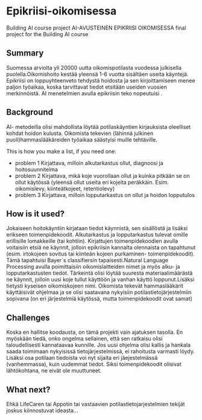 # Epikriisi-oikomisessa
Building AI course project
AI-AVUSTEINEN EPIKRIISI OIKOMISESSA  final project for the Building AI course

## Summary

Suomessa arviolta yli 20000 uutta oikomispotilasta vuodessa julkisella puolella.Oikomishoito kestää yleensä 1-6 vuotta sisältäen useita käyntejä.
Epikriisi on loppuyhteenveto tehdystä hoidosta ja sen kirjoittamiseen menee paljon työaikaa, koska tarvittavat tiedot etsitään useiden vuosien merkinnöistä.
AI menetelmien avulla epikriisin teko nopeutuisi . 


## Background

AI- metodeilla olisi mahdollista löytää potilaskäyntien kirjauksista oleelliset kohdat hoidon kulusta. Oikomista tekevien (lähinnä julkinen puoli)hammaslääkäreiden työaikaa
säästyisi muille tehtäville. 

This is how you make a list, if you need one:
* problem 1 Kirjattava, milloin alkutarkastus ollut, diagnoosi ja hoitosuunnitelma
* problem 2 Kirjattava, mikä koje vuorollaan ollut ja kuinka pitkään se on ollut käytössä 
(yleensä ollut useita eri kojeita peräkkäin. Esim. oikomislevy, kiinteätkojeet, retentiolevy)
* problem 3 Kirjattava, milloin lopputarkastus on ollut ja hoidon lopputulos


## How is it used?

Jokaiseen hoitokäyntiin kirjataan tiedot käynnistä, sen sisällöstä ja lisäksi erikseen toimenpidekoodit. Alkutarkastus ja lopputarkastus tulevat omille erillisille
lomakkeille (tai kohtiin). Kirjattujen toimenpidekoodien avulla voitaisiin etsiä ne käynnit, jolloin epikriisin kannalta olennaista on tapahtunut (esim. irtokojeen sovitus 
tai kiinteän kojeen purkaminen- toimenpidekoodit). Tämä tapahtuisi Bayer´s classifiersin tapaisesti.Natural Language Processing avulla poimittaisiin oikomislaitteiden nimet
ja myös alku- ja lopputarkastusten tiedot. Tärkeintä olisi löytää suuresta materiaalimäärästä ne käynnit, jolloin uusi koje tullut käyttöön ja vanhan käyttö loppunut.Lisäksi
tietysti kyseisen oikomiskojeen nimi.
Oikomista tekevät hammaslääkärit käyttäisivät ohjelmaa ja se olisi saatavana nykyisiin potilastietojärjestelmiin sopivana (on eri järjestelmiä käytössä, mutta toimenpidekoodit
ovat samat)

## Challenges

Koska en hallitse koodausta, on tämä projekti vain ajatuksen tasolla. En myöskään tiedä, onko ongelma sellainen, että sen ratkaisu olisi taloudellisesti kannataavaa kunnille. 
Jos uusi ohjelma olisi kallis ja hankala saada toimimaan nykyisissä tietojärjestelmissä, ei rahoitusta varmasti löydy. Lisäksi osa potilaan tiedoista voi nyt sijaita eri 
jäejestelmässä (vanhemmassa), kuin uudemmat tiedot. Siksi toimenpidekoodit olisivat lähtökohtana, ne eivät ole muuttuneet.

## What next?

Ehkä LifeCaren tai Appotin tai vastaavien potilastietojarjestelmien tekijät joskus kiinnostuvat ideasta...

